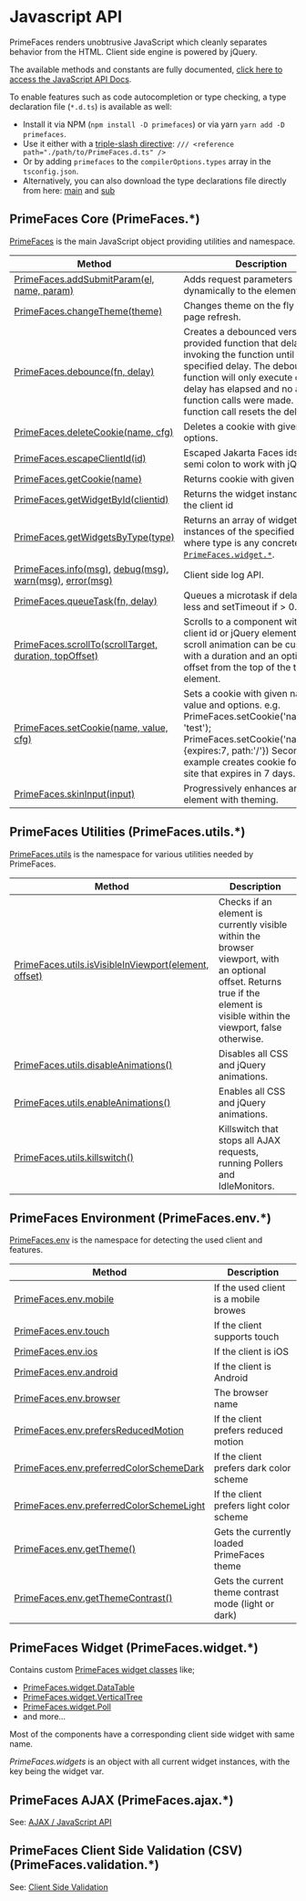 # Javascript API

PrimeFaces renders unobtrusive JavaScript which cleanly separates behavior from the HTML. Client side engine is powered
by jQuery.

The available methods and constants are fully documented,
[click here to access the JavaScript API Docs](../jsdocs/index.html).

To enable features such as code autocompletion or type checking, a type declaration file (`*.d.ts`) is available as
well:

* Install it via NPM (`npm install -D primefaces`) or via yarn `yarn add -D primefaces`.
* Use it either with a
  [triple-slash directive](https://www.typescriptlang.org/docs/handbook/triple-slash-directives.html#-reference-path-):
  `/// <reference path="./path/to/PrimeFaces.d.ts" />`
* Or by adding `primefaces` to the `compilerOptions.types` array in the `tsconfig.json`.
* Alternatively, you can also download the type declarations file directly from here:
  [main](../PrimeFaces.d.ts) and [sub](../PrimeFaces-module.d.ts)

## PrimeFaces Core (PrimeFaces.*)

[PrimeFaces](../jsdocs/modules/src_PrimeFaces.PrimeFaces.html) is the main JavaScript object providing utilities and namespace.

| Method | Description |
| --- | --- |
[PrimeFaces.addSubmitParam(el, name, param)](../jsdocs/modules/src_PrimeFaces.PrimeFaces.html#addSubmitParam) | Adds request parameters dynamically to the element.
[PrimeFaces.changeTheme(theme)](../jsdocs/modules/src_PrimeFaces.PrimeFaces.html#changeTheme) | Changes theme on the fly with no page refresh.
[PrimeFaces.debounce(fn, delay)](../jsdocs/modules/src_PrimeFaces.PrimeFaces.html#debounce) | Creates a debounced version of the provided function that delays invoking the function until after the specified delay. The debounced function will only execute once the delay has elapsed and no additional function calls were made. Each new function call resets the delay timer.
[PrimeFaces.deleteCookie(name, cfg)](../jsdocs/modules/src_PrimeFaces.PrimeFaces.html#deleteCookie) | Deletes a cookie with given and and options.
[PrimeFaces.escapeClientId(id)](../jsdocs/modules/src_PrimeFaces.PrimeFaces.html#escapeClientId) | Escaped Jakarta Faces ids with semi colon to work with jQuery.
[PrimeFaces.getCookie(name)](../jsdocs/modules/src_PrimeFaces.PrimeFaces.html#getCookie) | Returns cookie with given name.
[PrimeFaces.getWidgetById(clientid)](../jsdocs/modules/src_PrimeFaces.PrimeFaces.html#getWidgetById) | Returns the widget instance from the client id
[PrimeFaces.getWidgetsByType(type)](../jsdocs/modules/src_PrimeFaces.PrimeFaces.html#getWidgetsByType) | Returns an array of widget instances of the specified type, where type is any concrete class of [`PrimeFaces.widget.*`](../jsdocs/modules/src_PrimeFaces.PrimeFaces.widget.html).
[PrimeFaces.info(msg)](../jsdocs/modules/src_PrimeFaces.PrimeFaces.html#info), [debug(msg)](../jsdocs/modules/src_PrimeFaces.PrimeFaces.html#debug), [warn(msg)](../jsdocs/modules/src_PrimeFaces.PrimeFaces.html#warn), [error(msg)](../jsdocs/modules/src_PrimeFaces.PrimeFaces.html#error) | Client side log API.
[PrimeFaces.queueTask(fn, delay)](../jsdocs/modules/src_PrimeFaces.PrimeFaces.html#queueTask) | Queues a microtask if delay is 0 or less and setTimeout if > 0.
[PrimeFaces.scrollTo(scrollTarget, duration, topOffset)](../jsdocs/modules/src_PrimeFaces.PrimeFaces.html#scrollTo) | Scrolls to a component with given client id or jQuery element. The scroll animation can be customized with a duration and an optional offset from the top of the target element.
[PrimeFaces.setCookie(name, value, cfg)](../jsdocs/modules/src_PrimeFaces.PrimeFaces.html#setCookie) | Sets a cookie with given name, value and options. e.g. PrimeFaces.setCookie('name', 'test'); PrimeFaces.setCookie('name','test',{expires:7, path:'/'}) Second example creates cookie for entire site that expires in 7 days.
[PrimeFaces.skinInput(input)](../jsdocs/modules/src_PrimeFaces.PrimeFaces.html#skinInput) | Progressively enhances an input element with theming.

## PrimeFaces Utilities (PrimeFaces.utils.*)

[PrimeFaces.utils](../jsdocs/modules/src_PrimeFaces.PrimeFaces.utils.html) is the namespace for various utilities needed by PrimeFaces.

| Method | Description |
| --- | --- |
[PrimeFaces.utils.isVisibleInViewport(element, offset)](../jsdocs/modules/src_PrimeFaces.PrimeFaces.utils.html#isVisibleInViewport) | Checks if an element is currently visible within the browser viewport, with an optional offset. Returns true if the element is visible within the viewport, false otherwise.
[PrimeFaces.utils.disableAnimations()](../jsdocs/modules/src_PrimeFaces.PrimeFaces.utils.html#disableAnimations) | Disables all CSS and jQuery animations.
[PrimeFaces.utils.enableAnimations()](../jsdocs/modules/src_PrimeFaces.PrimeFaces.utils.html#enableAnimations) | Enables all CSS and jQuery animations.
[PrimeFaces.utils.killswitch()](../jsdocs/modules/src_PrimeFaces.PrimeFaces.utils.html#killswitch) | Killswitch that stops all AJAX requests, running Pollers and IdleMonitors.


## PrimeFaces Environment (PrimeFaces.env.*)

[PrimeFaces.env](../jsdocs/modules/src_PrimeFaces.PrimeFaces.env.html) is the namespace for detecting the used client and features.

| Method | Description |
| --- | --- |
[PrimeFaces.env.mobile](../jsdocs/modules/src_PrimeFaces.PrimeFaces.env.html#mobile) | If the used client is a mobile browes
[PrimeFaces.env.touch](../jsdocs/modules/src_PrimeFaces.PrimeFaces.env.html#touch) | If the client supports touch
[PrimeFaces.env.ios](../jsdocs/modules/src_PrimeFaces.PrimeFaces.env.html#ios) | If the client is iOS
[PrimeFaces.env.android](../jsdocs/modules/src_PrimeFaces.PrimeFaces.env.html#android) | If the client is Android
[PrimeFaces.env.browser](../jsdocs/modules/src_PrimeFaces.PrimeFaces.env.html#browser) | The browser name
[PrimeFaces.env.prefersReducedMotion](../jsdocs/modules/src_PrimeFaces.PrimeFaces.env.html#prefersReducedMotion) | If the client prefers reduced motion
[PrimeFaces.env.preferredColorSchemeDark](../jsdocs/modules/src_PrimeFaces.PrimeFaces.env.html#preferredColorSchemeDark) | If the client prefers dark color scheme
[PrimeFaces.env.preferredColorSchemeLight](../jsdocs/modules/src_PrimeFaces.PrimeFaces.env.html#preferredColorSchemeLight) | If the client prefers light color scheme
[PrimeFaces.env.getTheme()](../jsdocs/modules/src_PrimeFaces.PrimeFaces.env.html#getTheme) | Gets the currently loaded PrimeFaces theme
[PrimeFaces.env.getThemeContrast()](../jsdocs/modules/src_PrimeFaces.PrimeFaces.env.html#getThemeContrast) | Gets the current theme contrast mode (light or dark)


## PrimeFaces Widget (PrimeFaces.widget.*)

Contains custom [PrimeFaces widget classes](../jsdocs/modules/src_PrimeFaces.PrimeFaces.widget.html) like;

- [PrimeFaces.widget.DataTable](../jsdocs/classes/src_PrimeFaces.PrimeFaces.widget.DataTable-1.html)
- [PrimeFaces.widget.VerticalTree](../jsdocs/classes/src_PrimeFaces.PrimeFaces.widget.VerticalTree-1.html)
- [PrimeFaces.widget.Poll](../jsdocs/classes/src_PrimeFaces.PrimeFaces.widget.Poll-1.html)
- and more...

Most of the components have a corresponding client side widget with same name.

_PrimeFaces.widgets_ is an object with all current widget instances, with the key being the widget var.

## PrimeFaces AJAX (PrimeFaces.ajax.*)

See: [AJAX / JavaScript API](/core/ajaxJavascriptApi.md)

## PrimeFaces Client Side Validation (CSV) (PrimeFaces.validation.*)

See: [Client Side Validation](/core/csvJavascriptAPI.md)


